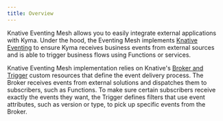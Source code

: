 ```yaml
---
title: Overview
---
```


Knative Eventing Mesh allows you to easily integrate external applications with Kyma. Under the hood, the Eventing Mesh implements [Knative Eventing](https://knative.dev/docs/eventing/) to ensure Kyma receives business events from external sources and is able to trigger business flows using Functions or services.

Knative Eventing Mesh implementation relies on Knative's [Broker and Trigger](https://knative.dev/docs/eventing/broker-trigger/) custom resources that define the event delivery process.
The Broker receives events from external solutions and dispatches them to subscribers, such as Functions.
To make sure certain subscribers receive exactly the events they want, the Trigger defines filters that use event attributes, such as version or type, to pick up specific events from the Broker.
